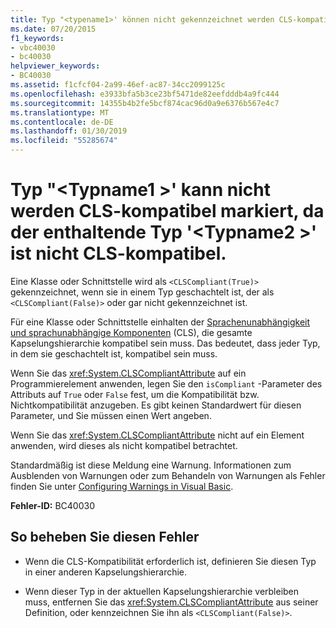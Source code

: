 ```yaml
---
title: Typ "<typename1>' können nicht gekennzeichnet werden CLS-kompatibel, da der enthaltende Typ'<typename2>' ist nicht CLS-kompatibel.
ms.date: 07/20/2015
f1_keywords:
- vbc40030
- bc40030
helpviewer_keywords:
- BC40030
ms.assetid: f1cfcf04-2a99-46ef-ac87-34cc2099125c
ms.openlocfilehash: e3933bfa5b3ce23bf5471de82eefdddb4a9fc444
ms.sourcegitcommit: 14355b4b2fe5bcf874cac96d0a9e6376b567e4c7
ms.translationtype: MT
ms.contentlocale: de-DE
ms.lasthandoff: 01/30/2019
ms.locfileid: "55285674"
---
```

# <a name="type-typename1-cannot-be-marked-cls-compliant-because-its-containing-type-typename2-is-not-cls-compliant"></a>Typ "\<Typname1 >' kann nicht werden CLS-kompatibel markiert, da der enthaltende Typ '\<Typname2 >' ist nicht CLS-kompatibel.
Eine Klasse oder Schnittstelle wird als `<CLSCompliant(True)>` gekennzeichnet, wenn sie in einem Typ geschachtelt ist, der als `<CLSCompliant(False)>` oder gar nicht gekennzeichnet ist.  
  
 Für eine Klasse oder Schnittstelle einhalten der [Sprachenunabhängigkeit und sprachunabhängige Komponenten](../../standard/language-independence-and-language-independent-components.md) (CLS), die gesamte Kapselungshierarchie kompatibel sein muss. Das bedeutet, dass jeder Typ, in dem sie geschachtelt ist, kompatibel sein muss.  
  
 Wenn Sie das <xref:System.CLSCompliantAttribute> auf ein Programmierelement anwenden, legen Sie den `isCompliant` -Parameter des Attributs auf `True` oder `False` fest, um die Kompatibilität bzw. Nichtkompatibilität anzugeben. Es gibt keinen Standardwert für diesen Parameter, und Sie müssen einen Wert angeben.  
  
 Wenn Sie das <xref:System.CLSCompliantAttribute> nicht auf ein Element anwenden, wird dieses als nicht kompatibel betrachtet.  
  
 Standardmäßig ist diese Meldung eine Warnung. Informationen zum Ausblenden von Warnungen oder zum Behandeln von Warnungen als Fehler finden Sie unter [Configuring Warnings in Visual Basic](/visualstudio/ide/configuring-warnings-in-visual-basic).  
  
 **Fehler-ID:** BC40030  
  
## <a name="to-correct-this-error"></a>So beheben Sie diesen Fehler  
  
-   Wenn die CLS-Kompatibilität erforderlich ist, definieren Sie diesen Typ in einer anderen Kapselungshierarchie.  
  
-   Wenn dieser Typ in der aktuellen Kapselungshierarchie verbleiben muss, entfernen Sie das <xref:System.CLSCompliantAttribute> aus seiner Definition, oder kennzeichnen Sie ihn als `<CLSCompliant(False)>`.